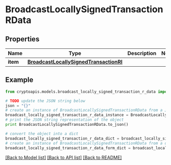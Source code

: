 # BroadcastLocallySignedTransactionRData


## Properties
Name | Type | Description | Notes
------------ | ------------- | ------------- | -------------
**item** | [**BroadcastLocallySignedTransactionRI**](BroadcastLocallySignedTransactionRI.md) |  | 

## Example

```python
from cryptoapis.models.broadcast_locally_signed_transaction_r_data import BroadcastLocallySignedTransactionRData

# TODO update the JSON string below
json = "{}"
# create an instance of BroadcastLocallySignedTransactionRData from a JSON string
broadcast_locally_signed_transaction_r_data_instance = BroadcastLocallySignedTransactionRData.from_json(json)
# print the JSON string representation of the object
print BroadcastLocallySignedTransactionRData.to_json()

# convert the object into a dict
broadcast_locally_signed_transaction_r_data_dict = broadcast_locally_signed_transaction_r_data_instance.to_dict()
# create an instance of BroadcastLocallySignedTransactionRData from a dict
broadcast_locally_signed_transaction_r_data_form_dict = broadcast_locally_signed_transaction_r_data.from_dict(broadcast_locally_signed_transaction_r_data_dict)
```
[[Back to Model list]](../README.md#documentation-for-models) [[Back to API list]](../README.md#documentation-for-api-endpoints) [[Back to README]](../README.md)


